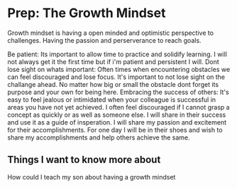 # Prep: The Growth Mindset

Growth mindset is having a open minded and optimistic perspective to challenges. Having the passion and perserverance to reach goals.


Be patient: Its important to allow time to practice and solidify learning. I will not always get it the first time but if i'm patient and persistent I will.
Dont lose sight on whats important: Often times when encountering obstacles we can feel discouraged and lose focus. It's important to not lose sight on the challange ahead. No matter how big or small the obstacle dont forget its purpose and your own for being here.
Embracing the success of others: It's easy to feel jealous or intimidated when your colleague is successful in areas you have not yet achieved. I often feel discouraged if I cannot grasp a concept as quickly or as well as someone else. I will share in their success and use it as a guide of insperation. I will share my passion and excitement for their accomplishments. 
For one day I will be in their shoes and wish to share my accomplishments and help others achieve the same.


## Things I want to know more about 
How could I teach my son about having a growth mindset
